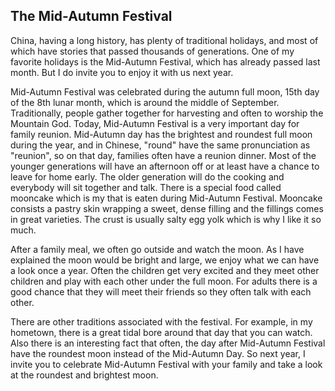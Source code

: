 ## The Mid-Autumn Festival

China, having a long history, has plenty of traditional holidays, and most of which have stories that passed thousands of generations. One of my favorite holidays is the Mid-Autumn Festival, which has already passed last month. But I do invite you to enjoy it with us next year.   

Mid-Autumn Festival was celebrated during the autumn full moon, 15th day of the 8th lunar month, which is around the middle of September. Traditionally, people gather together for harvesting and often to worship the Mountain God. Today, Mid-Autumn Festival is a very important day for family reunion. Mid-Autumn day has the brightest and roundest full moon during the year, and in Chinese, "round" have the same pronunciation as "reunion", so on that day, families often have a reunion dinner. Most of the younger generations will have an afternoon off or at least have a chance to leave for home early. The older generation will do the cooking and everybody will sit together and talk. There is a special food called mooncake which is my that is eaten during Mid-Autumn Festival. Mooncake consists a pastry skin wrapping a sweet, dense filling and the fillings comes in great varieties. The crust is usually salty egg yolk which is why I like it so much.

After a family meal, we often go outside and watch the moon. As I have explained the moon would be bright and large, we enjoy what we can have a look once a year. Often the children get very excited and they meet other children and play with each other under the full moon. For adults there is a good chance that they will meet their friends so they often talk with each other.

There are other traditions associated with the festival. For example, in my hometown, there is a great tidal bore around that day that you can watch. Also there is an interesting fact that often, the day after Mid-Autumn Festival have the roundest moon instead of the Mid-Autumn Day. So next year, I invite you to celebrate Mid-Autumn Festival with your family and take a look at the roundest and brightest moon.
